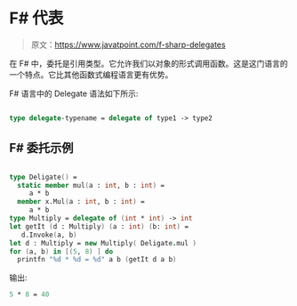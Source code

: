 # F# 代表

> 原文：<https://www.javatpoint.com/f-sharp-delegates>

在 F# 中，委托是引用类型。它允许我们以对象的形式调用函数。这是这门语言的一个特点。它比其他函数式编程语言更有优势。

F# 语言中的 Delegate 语法如下所示:

```fs

type delegate-typename = delegate of type1 -> type2

```

## F# 委托示例

```fs

type Deligate() =
  static member mul(a : int, b : int) =
     a * b
  member x.Mul(a : int, b : int) =
     a * b
type Multiply = delegate of (int * int) -> int
let getIt (d : Multiply) (a : int) (b: int) =
   d.Invoke(a, b)
let d : Multiply = new Multiply( Deligate.mul )
for (a, b) in [(5, 8) ] do
  printfn "%d * %d = %d" a b (getIt d a b)

```

输出:

```fs
5 * 8 = 40

```